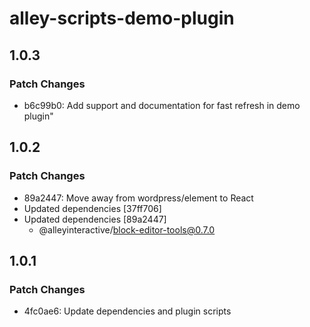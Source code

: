 # alley-scripts-demo-plugin

## 1.0.3

### Patch Changes

- b6c99b0: Add support and documentation for fast refresh in demo plugin"

## 1.0.2

### Patch Changes

- 89a2447: Move away from wordpress/element to React
- Updated dependencies [37ff706]
- Updated dependencies [89a2447]
  - @alleyinteractive/block-editor-tools@0.7.0

## 1.0.1

### Patch Changes

- 4fc0ae6: Update dependencies and plugin scripts
